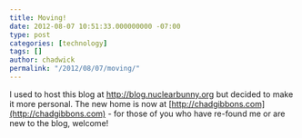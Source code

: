 ```yaml
---
title: Moving!
date: 2012-08-07 10:51:33.000000000 -07:00
type: post
categories: [technology]
tags: []
author: chadwick
permalink: "/2012/08/07/moving/"
---
```

I used to host this blog at http://blog.nuclearbunny.org but decided to make
it more personal. The new home is now at
[http://chadgibbons.com](http://chadgibbons.com) - for those of you who have
re-found me or are new to the blog, welcome!

